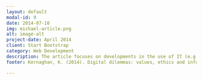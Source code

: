 ```yaml
---
layout: default
modal-id: 9
date: 2014-07-10
img: michael-article.png
alt: image-alt
project-date: April 2014
client: Start Bootstrap
category: Web Development
description: The article focuses on developments in the use of IT (e.g. self-service technologies, Big Data, the Internet of Things) as a basis for assessing their implications for public sector values and ethics. Kernaghan argues that “the subject areas of values and ethics and of information technology have received substantial, but largely separate, attention” (Kernaghan, 2014). He claims that there is an increase in volume of literature that solely examines the effects of IT advances on a particular value (an example would be privacy) and there is a limited amount of resources that specifically focuses on the extensive implications of these advances for the values and ethics of public sectors in general.</br>In the 1990s, scholars such as Professor Norbert Weiner of MIT and many others developed a “human-values approach” to computer ethics that raises the importance and consideration for protecting core human values such as life, health, security and happiness. Soon after, in the late 1990s, a new approach to computer ethics was encouraged called the “value-sensitive computer design”. The idea is that to prevent computer-ethics related issues, when a new technology is being developed, early on into the development stage will primarily shift attention towards avoiding harm to human values.</br>As businesses expand their client communications through social media, there have been numerous accounts where “public servants” make a public comment in the form of criticism of government policies and programs. The question lies whether there should be a boundary in which public servants “should be permitted to exercise democratic right of freedom of expression in the information age” (Kernaghan, 2014).</br>The idea of openness and transparency of information being so readily accessible by the public. However useful, Open Data and Big Data possess large management issues. As Open Data has provided full access to government information which can be perceived as excessive and unreasonable amounts of data, Kernaghan argues that there needs to be a method that can determine how much information should be released and in what form. Furthermore, with the ever increasing Big Data available, there will be a need for a substantial number of skilled analysts that are able to extract meaningful information from raw data. Therefore, a compromise between the demand for openness and the demand for privacy must be established within the public sector management of IT.</br>With the use of wireless networks provided by organisations to public servants, employees have the added responsibility to maintain honesty and integrity when accessing the organisation’s wireless network. The company also has the obligation to provide a solution to these ethical concerns as employees may access their network for purposes such as social networking, accessing pornographic and other questionable materials or deliberately or unintentionally releasing confidential information.
footer: Kernaghan, K. (2014). Digital dilemmas: values, ethics and information technology. Canadian Public Administration, 57(2), 295+. Retrieved from <a href="http://go.galegroup.com.ezproxy.lib.monash.edu.au/ps/i.do?p=AONE&sw=w&u=monash&v=2.1&it=r&id=GALE%7CA372884371&asid=ecf46c5b9d6dd729796f55fa82d9035b">Link to article</a>

---
```


